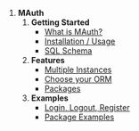 1. **MAuth**
	1. **Getting Started**
		- [What is MAuth?](mauth.features)
		- [Installation / Usage](mauth.installation)
		- [SQL Schema](mauth.schema)
	2. **Features**
		- [Multiple Instances](mauth.instances)
		- [Choose your ORM](mauth.orm)
		- [Packages](mauth.packages)
	3. **Examples**
		- [Login, Logout, Register](mauth.overview)
		- [Package Examples](mauth.packageexamples)